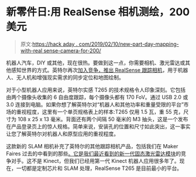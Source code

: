 # 新零件日:用 RealSense 相机测绘，200 美元

> 原文:[https://hack aday . com/2019/02/10/new-part-day-mapping-with-real sense-camera-for-200/](https://hackaday.com/2019/02/10/new-part-day-mapping-with-realsense-cameras-for-200/)

机器人汽车，DIY 或其他，现在很热。要做到这一点，你需要相机、激光雷达或其他感知世界的方式。英特尔再次[加入竞争，推出 RealSense 跟踪相机](https://newsroom.intel.com/news/intel-realsense-stand-alone-inside-out-tracking-camera/)，用于机器人、无人机和增强现实需求的同步定位和地图绘制。

对于小型机器人应用来说，英特尔实感 T265 的技术规格令人印象深刻。它包括由两个摄像头收集的 6 自由度跟踪，每个摄像头都有 170 FoV。通过 USB 2.0 或 3.0 连接到电脑。如果你想了解英特尔对“机器人和其他功率和重量受限的平台”市场的重视程度，这里有一个单页规格表上的样本:T265 仅用 1.5 瓦，重 55 克，尺寸为 108 x 25 x 13 毫米。背面还有两个间隔 50 毫米的 M3 抽头，这是一个发布在产品登录页上的惊人规格。简单来说，安装孔的位置和尺寸如此突出，这一事实让您了解英特尔对机器人和原型应用的重视程度。

这款新的 SLAM 相机补充了英特尔的其他跟踪相机产品，包括我们在 Maker Faires 过去的中看到的那些[。它是我们最近看到的新一代](https://hackaday.com/2017/05/26/intels-vision-for-single-board-computers-is-to-have-better-vision/)[固态激光雷达模块](https://hackaday.com/2019/01/22/new-part-day-small-cheap-and-good-lidar-modules/)的竞争对手。这不是 Kinect，但我们已经用第一代 Kinect 机器人应用很多年了。现在，一切都是定制芯片和 SLAM 处理，RealSense T265 是目前最小的平台。